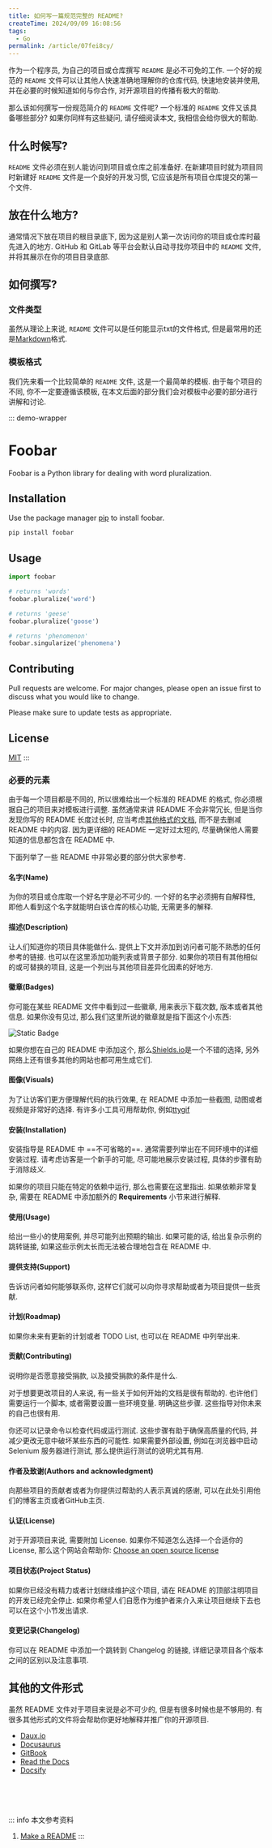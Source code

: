 ```yaml
---
title: 如何写一篇规范完整的 README?
createTime: 2024/09/09 16:08:56
tags:
  - Go
permalink: /article/07fei8cy/
---
```


作为一个程序员, 为自己的项目或仓库撰写 `README` 是必不可免的工作. 一个好的规范的 `README` 文件可以让其他人快速准确地理解你的仓库代码, 快速地安装并使用, 并在必要的时候知道如何与你合作, 对开源项目的传播有极大的帮助. 

那么该如何撰写一份规范简介的 `README` 文件呢? 一个标准的 `README` 文件又该具备哪些部分? 如果你同样有这些疑问, 请仔细阅读本文, 我相信会给你很大的帮助.
<!-- more -->


## 什么时候写?
`README` 文件必须在别人能访问到项目或仓库之前准备好. 在新建项目时就为项目同时新建好 `README` 文件是一个良好的开发习惯, 它应该是所有项目仓库提交的第一个文件.

## 放在什么地方?
通常情况下放在项目的根目录底下, 因为这是别人第一次访问你的项目或仓库时最先进入的地方. GitHub 和 GitLab 等平台会默认自动寻找你项目中的 `README` 文件, 并将其展示在你的项目目录底部.

## 如何撰写?

### 文件类型
虽然从理论上来说,  `README` 文件可以是任何能显示txt的文件格式, 但是最常用的还是[Markdown](https://commonmark.org/)格式.

### 模板格式
我们先来看一个比较简单的 `README` 文件, 这是一个最简单的模板. 由于每个项目的不同, 你不一定要遵循该模板, 在本文后面的部分我们会对模板中必要的部分进行讲解和讨论.

::: demo-wrapper
# Foobar

Foobar is a Python library for dealing with word pluralization.

## Installation

Use the package manager [pip](https://pip.pypa.io/en/stable/) to install foobar.

```bash
pip install foobar
```

## Usage

```python
import foobar

# returns 'words'
foobar.pluralize('word')

# returns 'geese'
foobar.pluralize('goose')

# returns 'phenomenon'
foobar.singularize('phenomena')
```

## Contributing

Pull requests are welcome. For major changes, please open an issue first
to discuss what you would like to change.

Please make sure to update tests as appropriate.

## License

[MIT](https://choosealicense.com/licenses/mit/)
:::



### 必要的元素
由于每一个项目都是不同的, 所以很难给出一个标准的 README 的格式, 你必须根据自己的项目来对模板进行调整. 虽然通常来讲 README 不会非常冗长, 但是当你发现你写的 README 长度过长时, 应当考虑[其他格式的文档](/article/07fei8cy/##其他的文件形式), 而不是去删减 README 中的内容. 因为更详细的 README 一定好过太短的, 尽量确保他人需要知道的信息都包含在 README 中.

下面列举了一些 README 中非常必要的部分供大家参考.

#### 名字(Name)
为你的项目或仓库取一个好名字是必不可少的. 一个好的名字必须拥有自解释性, 即他人看到这个名字就能明白该仓库的核心功能, 无需更多的解释.

#### 描述(Description)
让人们知道你的项目具体能做什么. 提供上下文并添加到访问者可能不熟悉的任何参考的链接. 也可以在这里添加功能列表或背景子部分. 如果你的项目有其他相似的或可替换的项目, 这是一个列出与其他项目差异化因素的好地方.

#### 徽章(Badges)
你可能在某些 README 文件中看到过一些徽章, 用来表示下载次数, 版本或者其他信息. 如果你没有见过, 那么我们这里所说的徽章就是指下面这个小东西: 

![Static Badge](https://img.shields.io/badge/this_is-a_badge-blue)


如果你想在自己的 README 中添加这个, 那么[Shields.io](https://shields.io/)是一个不错的选择, 另外网络上还有很多其他的网站也都可用生成它们.

#### 图像(Visuals)
为了让访客们更方便理解代码的执行效果, 在 README 中添加一些截图, 动图或者视频是非常好的选择. 有许多小工具可用帮助你, 例如[ttygif](https://github.com/icholy/ttygif)

#### 安装(Installation)
安装指导是 README 中 ==不可省略的==. 通常需要列举出在不同环境中的详细安装过程. 请考虑访客是一个新手的可能, 尽可能地展示安装过程, 具体的步骤有助于消除歧义.

如果你的项目只能在特定的依赖中运行, 那么也需要在这里指出. 如果依赖非常复杂, 需要在 README 中添加额外的 **Requirements** 小节来进行解释.


#### 使用(Usage)
给出一些小的使用案例, 并尽可能列出预期的输出. 如果可能的话, 给出复杂示例的跳转链接, 如果这些示例太长而无法被合理地包含在 README 中.

#### 提供支持(Support)
告诉访问者如何能够联系你, 这样它们就可以向你寻求帮助或者为项目提供一些贡献.

#### 计划(Roadmap)
如果你未来有更新的计划或者 TODO List, 也可以在 README 中列举出来.

#### 贡献(Contributing)

说明你是否愿意接受捐款, 以及接受捐款的条件是什么. 

对于想要更改项目的人来说, 有一些关于如何开始的文档是很有帮助的. 也许他们需要运行一个脚本, 或者需要设置一些环境变量. 明确这些步骤. 这些指导对你未来的自己也很有用. 

你还可以记录命令以检查代码或运行测试. 这些步骤有助于确保高质量的代码, 并减少更改无意中破坏某些东西的可能性. 如果需要外部设置, 例如在浏览器中启动 Selenium 服务器进行测试, 那么提供运行测试的说明尤其有用. 

#### 作者及致谢(Authors and acknowledgment)
向那些项目的贡献者或者为你提供过帮助的人表示真诚的感谢, 可以在此处引用他们的博客主页或者GitHub主页.

#### 认证(License)
对于开源项目来说, 需要附加 License. 如果你不知道怎么选择一个合适你的 License, 那么这个网站会帮助你: [Choose an open source license](https://choosealicense.com/)

#### 项目状态(Project Status)
如果你已经没有精力或者计划继续维护这个项目, 请在 README 的顶部注明项目的开发已经完全停止. 如果你希望人们自愿作为维护者来介入来让项目继续下去也可以在这个小节发出请求.

#### 变更记录(Changelog)
你可以在 README 中添加一个跳转到 Changelog 的链接, 详细记录项目各个版本之间的区别以及注意事项.


## 其他的文件形式
虽然 README 文件对于项目来说是必不可少的, 但是有很多时候也是不够用的. 有很多其他形式的文件将会帮助你更好地解释并推广你的开源项目.
- [Daux.io](https://daux.io/)
- [Docusaurus](https://docusaurus.io/)
- [GitBook](https://www.gitbook.com/)
- [Read the Docs](https://about.readthedocs.com/?ref=readthedocs.org)
- [Docsify](https://docsify.js.org/#/)




<br /><br /><br />

::: info 本文参考资料
1. [Make a README](https://www.makeareadme.com/)
:::